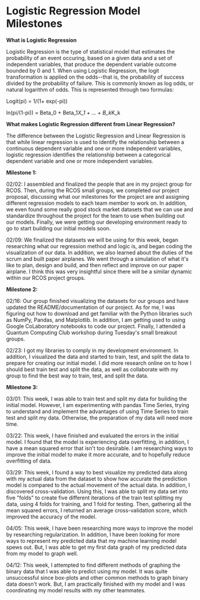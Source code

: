 # Logistic Regression Model Milestones

**What is Logistic Regression**

Logistic Regression is the type of statistical model that estimates the probability of
an event occuring, based on a given data and a set of independent variables, that produce
the dependent variable outcome bounded by 0 and 1. When using Logistic Regression, the 
logit transformation is applied on the odds--that is, the probability of success divided by
the probability of failure. This is commonly known as log odds, or natural logarithm of odds. 
This is represented through two formulas:

Logit(pi) = 1/(1+ exp(-pi))

ln(pi/(1-pi)) = Beta_0 + Beta_1*X_1 + … + B_k*K_k

**What makes Logistic Regression different from Linear Regression?**

The difference between the Logistic Regression and Linear Regression is that while linear regression is used to identify the relationship between a continuous dependent variable and one or more independent variables, logistic regression identifies the relationship between a categorical dependent variable and one or more independent variables. 

**Milestone 1:**

02/02: I assembled and finalized the people that are in my project group for RCOS. Then, during the RCOS small groups, we completed our project proposal, discussing what our milestones for the project are and assigning different regression models to each team member to work on. In addition, we even found some really good stock market datasets that we can use and standardize throughout the project for the team to use when building out our models. Finally, we were getting our developing environment ready to go to start building our initial models soon. 

02/09: We finalized the datasets we will be using for this week, began researching what our regression method and logic is, and began coding the visualization of our data. In addition, we also learned about the duties of the scrum and built paper airplanes. We went through a simulation of what it's like to plan, design and build, and then reflect and improve on our paper airplane. I think this was very insightful since there will be a similar dynamic within our RCOS project groups.

**Milestone 2:**

02/16: Our group finished visualizing the datasets for our groups and have updated the README/documentation of our project. As for me, I was figuring out how to download and get familiar with the Python libraries such as NumPy, Pandas, and Matplotlib. In addition, I am getting used to using Google CoLaboratory notebooks to code our project. Finally, I attended a Quantum Computing Club workshop during Tuesday's small breakout groups.

02/23: I got my libraries to comply in my development environment. In addition, I visualized the data and started to train, test, and split the data to prepare for creating our initial model. I did more research online on to how I should best train test and split the data, as well as collaborate with my group to find the best way to train, test, and split the data.

**Milestone 3:**

03/01: This week, I was able to train test and split my data for building the initial model. However, I am experimenting with pandas Time Series, trying to understand and implement the advantages of using Time Series to train test and split my data. Otherwise, the preparation of my data will need more time.

03/22: This week, I have finished and evaluated the errors in the initial model. I found that the model is experiencing data overfitting, in addition, I have a mean squared error that isn't too desirable. I am researching ways to improve the initial model to make it more accurate, and to hopefully reduce overfitting of data.

03/29: This week, I found a way to best visualize my predicted data along with my actual data from the dataset to show how accurate the prediction model is compared to the actual movement of the actual data. In addition, I discovered cross-validation. Using this, I was able to split my data set into five "folds" to create five different iterations of the train test splitting my data, using 4 folds for training, and 1 fold for testing. Then, gathering all the mean squared errors, I returned an average cross-validation score, which improved the accuracy of the model. 

04/05: This week, I have been researching more ways to improve the model by researching regularization. In addition, I have been looking for more ways to represent my predicted data that my machine learning model spews out. But, I was able to get my first data graph of my predicted data from my model to graph well.

04/12: This week, I attempted to find different methods of graphing the binary data that I was able to predict using my model. It was quite unsuccessful since box-plots and other common methods to graph binary data doesn't work. But, I am practically finished with my model and I was coordinating my model results with my other teammates.